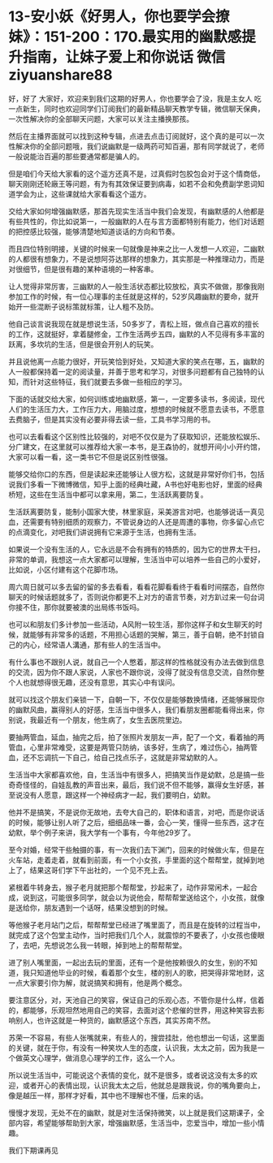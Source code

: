 # 13-安小妖《好男人，你也要学会撩妹》：151-200：170.最实用的幽默感提升指南，让妹子爱上和你说话 微信 ziyuanshare88

好，好了 大家好，欢迎来到我们这期的好男人，你也要学会了没，我是主女人 吃一点新生，同时也欢迎同学们订阅我们的最新精品聊天教学专辑，微信聊天保典，一次性解决你的全部聊天问题，大家可以关注主播换那孩。

然后在主播界面就可以找到这种专辑，点进去点击订阅就好，这个真的是可以一次性解决你的全部问题哦，我们说幽默是一级两药可知百遍，那有同学就说了，老师一般说能治百遍的那些要通常都是骗人的。

但是咱们今天给大家看的这个遥方还真不是，过真假时包胶包会对于这个情商低，聊天刚刚还轮廠王等问题，有为有其效保证要到病毒，如若不会和免费副学恩词知道学会为止，这些课就给大家看看这个遥方。

交给大家如何增强幽默感，那首先现实生活当中我们会发现，有幽默感的人他都是有些共性的，你比如说第一，一般幽默的人在与言方面都特别有能力，他们对话题的把控感比较强，能够清楚地知道谈话的方向和节奏。

而且四位特别明接，关键的时候来一句就像是神来之比一人发想一人欢迎，二幽默的人都很有想象力，不是说想阿芬达那样的想象力，其实那是一种推理动力，而是对很细节，但是很有趣的某种语境的一种客串。

让人觉得非常厉害，三幽默的人一般生活状态都比较放松，真实不做做，那像我刚参加工作的时候，有一位心理事的主任就是这样的，52岁风趣幽默的要命，就开始开一些混断子说标策就标策，让人粗不及防。

他自己谈言说我现在就是想说生活，50多岁了，青松上班，做点自己喜欢的擅长的工作，这就挺好，拿着腿修金，工作生活两步五四，幽默的人不见得有多丰富的跃离，多坎坑的生活，但是很会开别人的玩笑。

并且说他离一点能力很好，开玩笑恰到好处，又知道大家的笑点在哪，五，幽默的人一般都保持着一定的阅读量，并善于思考和学习，对很多问题都有自己独特的认知，而针对这些特征，我们就要去多做一些相应的学习。

下面的话就交给大家，如何训练或地幽默感，第一，一定要多读书，多阅读，现代人们的生活压力大，工作压力大，用脑过度，想想的时候就不愿意去读书，不愿意去费脑子，但是其实没有必要非得去读一些，工具书学习用的书。

也可以去看看这个区别性比较强的，对吧不仅仅是为了获取知识，还能放松娱乐、分广建文，在这里就可以推荐给大家一本书，是王森协的，就想开间小小开约馆，大家可以看一看，这一类书它不但是说区别性很强。

能够交给你口的东西，但是读起来还能够让人很方松，这就是非常好你们书，包括说我们多看一下微博微信，知乎上面的经典吐藏，A书也好电影也好，里面的经典桥短，这些在生活当中都可以拿来用，第二，生活跃离要防复。

生活跃离要防复，能制小国家大使，林里家庭，采美游言对吧，也能够说话一真见血，还需要有特别细质的观察力，不管说身边的人还是周遭的事物，你多留心点它的点滴变化，对吧我们讲说拥有它来源于生活，也拥有生活。

如果说一个没有生活的人，它永远是不会有拥有的特质的，因为它的世界太干扫，非常的单调，我想这一点大家都可以理解，生活当中可以培养一些自己的小爱好，比如说，小区付建有这个花脚市场。

周六周日就可以多去留的留的多去看看，看看花脚看看终于看看时间摆态，自然你聊天的时候话题就多了，否则说你都更不上对方的语言节奏，对方趴过来一句台词你接不住，那你就要被澳的出局练书饭吗。

也可以和朋友们多计参加一些活动，A风附一较生活，那你这样子和女生聊天的时候，就能够有非常多的话题，不用担心话题的哭解，第三，善于自朝，绝不封锁自己的内心，经常语人溝通，那有些人的生活当中。

有什么事也不跟别人说，就自己一个人憋着，那这样的性格就没有办法去做到信息的交流，因为你不跟人家说，人家也不跟你说，没得了就没有信息交流，自然你整个人也就想得很无趣，还没有意思，其实心中有误问。

就可以找这个朋友们亲锁一下，自朝一下，不仅仅是能够数换情绪，还能够展现你的幽默风曲，赢得别人的好感，生活当中很多人，我们看朋友圈都能看得出来，你别说，我最近有一个朋友，他生病了，女生去医院里边。

要抽两管血，延血，抽完之后，拍了张照片发朋友一声，配了一个文，看着抽的两管血，心里非常难受，这要是两管只防纳，该多好，生病了，难过伤心，抽两管血，还不忘调抗一下自己，给自己找点乐子，这就是非常幼默的人。

生活当中大家都喜欢他，自，生活当中有很多人，把搞笑当作是幼默，总是搞一些奇奇怪怪的，自娃乱教的声音出来，最后，我们说不但不能够，赢得女生好感，甚至说没有人愿意，跟这样一个神经病才一起，我们要明白，幼默。

他并不是搞笑，不是说你无故地，去夸大自己的，职体和语言，对吧，而是你说话的时候，能够让别人听了之后，细细品味一番，会心一笑，懂得一些东西，这才在幼默，举个例子来讲，我大学有一个事有，今年他29岁了。

至今对婚，经常干些触摄的事，有一次我们去下渊门，回来的时候做火车，但是在火车站，走着走着，就看到前面，有一个小女孩，手里面的这个帮帮堂，就掉到地上了，结果这哥们学下午出社的，一个见不充上去。

紧根着牛转身去，猴子老月就把那个帮帮堂，抄起来了，动作非常闲术，一起合成，说到这，可能很多同学，就会以为说他会，帮帮帮堂送给这个，小女孩，就像是送给你，朋友遇到一个话呀，结果没想到的时候。

等他猴子老月站门之后，帮帮帮堂已经进了嘴里面了，而且是在旋转的过程当中，就完成了这个包堂主动作，当时把我们几个人，就震惊的不要表了，小女孩也傻眼了，去吧，先想说怎么我一转眼，掉到地上的帮帮帮堂。

进了别人嘴里面，一起出去玩的里面，还有一个是他按赖很久的女生，别的不知道，我只知道他毕业的时候，看着那个女生，楼的别人的歌，把哭得非常地财，这一点大家要引你为解，就说搞笑和拥有，他是两个概念。

要注意区分，对，天池自己的笑容，保证自己的乐观心态，不管你是什么样，信着的，都能够，乐观坦然地用自己的笑容，去面对这个悲催的世界，用这种笑容去影响别人，也许这就是一种货的，幽默感这个东西，其实苏南不然。

苏荣一不容易，有些人张嘴就来，有些人的，搜尝挂肚，他也想出一句话，这里面的关键，就在于你，有没有一种笑坎人生的态度，认识我，太太之前，因为我是一个做英文心理学，做消息心理学的工作，这么一个人。

所以说生活当中，可能说这个表情的变化，就不是很多，或者说这没有太多的欢迎，或者开心的表情出现，认识我太太之后，他就总是跟我说，你的嘴角要向上，像是越压一样，那样才好看，其中也不理解也不懂，后来的话。

慢慢才发现，无处不在的幽默，就是对生活保持微笑，以上就是我们这期课子，全部内容，希望能够帮助到大家，增强幽默感，生活当中，恋爱当中，增加一些小情趣。

我们下期课再见
